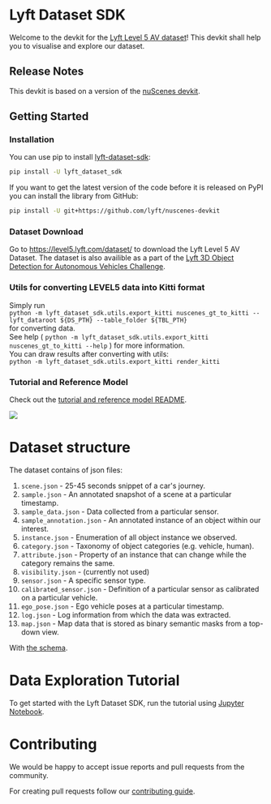 # Lyft Dataset SDK

Welcome to the devkit for the [Lyft Level 5 AV dataset](https://level5.lyft.com/dataset/)! This devkit shall help you to visualise and explore our dataset.


## Release Notes
This devkit is based on a version of the [nuScenes devkit](https://www.nuscenes.org).

## Getting Started

### Installation

You can use pip to install [lyft-dataset-sdk](https://pypi.org/project/lyft-dataset-sdk/):
```bash
pip install -U lyft_dataset_sdk
```

If you want to get the latest version of the code before it is released on PyPI you can install the library from GitHub:

```bash
pip install -U git+https://github.com/lyft/nuscenes-devkit
```

### Dataset Download
Go to <https://level5.lyft.com/dataset/> to download the Lyft Level 5 AV Dataset.
The dataset is also availible as a part of the [Lyft 3D Object Detection for Autonomous Vehicles Challenge](https://www.kaggle.com/c/3d-object-detection-for-autonomous-vehicles).

### Utils for converting LEVEL5 data into Kitti format
Simply run<br />`python -m lyft_dataset_sdk.utils.export_kitti nuscenes_gt_to_kitti --lyft_dataroot ${DS_PTH} --table_folder ${TBL_PTH}`<br />for converting data.<br />See help ( `python -m lyft_dataset_sdk.utils.export_kitti nuscenes_gt_to_kitti --help` ) for more information.<br />You can draw results after converting with utils:<br />`python -m lyft_dataset_sdk.utils.export_kitti render_kitti`

### Tutorial and Reference Model
Check out the [tutorial and reference model README](notebooks/README.md).

![](notebooks/media/001.gif)


# Dataset structure

The dataset contains of json files:

1. `scene.json` - 25-45 seconds snippet of a car's journey.
2. `sample.json` - An annotated snapshot of a scene at a particular timestamp.
3. `sample_data.json` - Data collected from a particular sensor.
4. `sample_annotation.json` - An annotated instance of an object within our interest.
5. `instance.json` - Enumeration of all object instance we observed.
6. `category.json` - Taxonomy of object categories (e.g. vehicle, human).
7. `attribute.json` - Property of an instance that can change while the category remains the same.
8. `visibility.json` - (currently not used)
9. `sensor.json` - A specific sensor type.
10. `calibrated_sensor.json` - Definition of a particular sensor as calibrated on a particular vehicle.
11. `ego_pose.json` - Ego vehicle poses at a particular timestamp.
12. `log.json` - Log information from which the data was extracted.
13. `map.json` - Map data that is stored as binary semantic masks from a top-down view.


With [the schema](schema.md).

# Data Exploration Tutorial

To get started with the Lyft Dataset SDK, run the tutorial using [Jupyter Notebook](notebooks/tutorial_lyft.ipynb).

# Contributing
We would be happy to accept issue reports and pull requests from the community.

For creating pull requests follow our [contributing guide](docs/CONTRIBUTING.md). 